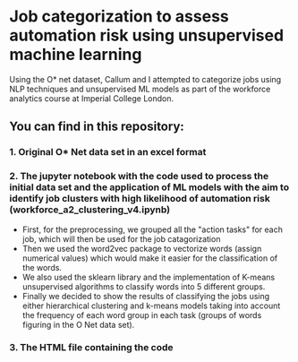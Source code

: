 # Job categorization to assess automation risk using unsupervised machine learning
Using the O* net dataset, Callum and I attempted to categorize jobs using NLP techniques and unsupervised  ML models as part of the workforce analytics course at Imperial College London.

## You can find in this repository:

### 1. Original O* Net data set in an excel format

### 2. The jupyter notebook with the code used to process the initial data set and the application of ML models with the aim to identify job clusters with high likelihood of automation risk (workforce_a2_clustering_v4.ipynb)

- First, for the preprocessing, we grouped all the "action tasks" for each job, which will then be used for the job catagorization
- Then we used the word2vec package to vectorize words (assign numerical values) which would make it easier for the classification of the words.
- We also used the sklearn library and the implementation of K-means unsupervised algorithms to classify words into 5 different groups. 
- Finally we decided to show the results of classifying the jobs using either hierarchical clustering and k-means models taking into account the frequency of each word group in each task (groups of words figuring in the O Net data set).

### 3. The HTML file containing the code
